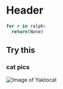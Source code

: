 # Header
```python
for r in ralph:
  return(None)
```
## Try this

### cat pics
![Image of Yaktocat](https://octodex.github.com/images/yaktocat.png)

